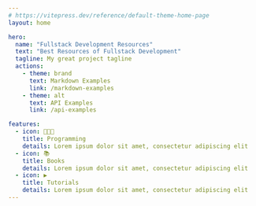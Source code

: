 ```yaml
---
# https://vitepress.dev/reference/default-theme-home-page
layout: home

hero:
  name: "Fullstack Development Resources"
  text: "Best Resources of Fullstack Development"
  tagline: My great project tagline
  actions:
    - theme: brand
      text: Markdown Examples
      link: /markdown-examples
    - theme: alt
      text: API Examples
      link: /api-examples

features:
  - icon: 🧑🏻‍💻
    title: Programming
    details: Lorem ipsum dolor sit amet, consectetur adipiscing elit
  - icon: 📚
    title: Books
    details: Lorem ipsum dolor sit amet, consectetur adipiscing elit
  - icon: ▶️
    title: Tutorials
    details: Lorem ipsum dolor sit amet, consectetur adipiscing elit
---
```

